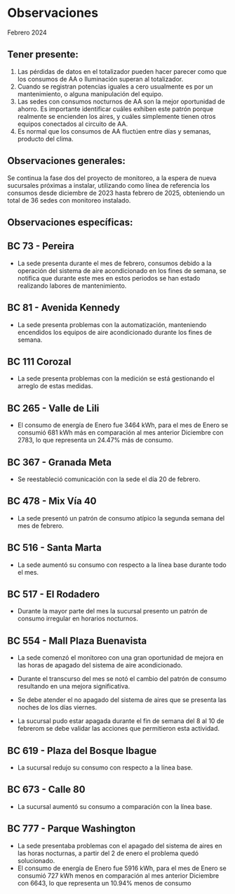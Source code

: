 # Observaciones

<div align="right">

</div>

Febrero 2024
## Tener presente:

1. Las pérdidas de datos en el totalizador pueden hacer parecer como que los consumos de AA o Iluminación superan al totalizador.
2. Cuando se registran potencias iguales a cero usualmente es por un mantenimiento, o alguna manipulación del equipo.
3. Las sedes con consumos nocturnos de AA son la mejor oportunidad de ahorro. Es importante identificar cuáles exhiben este patrón porque realmente se encienden los aires, y cuáles simplemente tienen otros equipos conectados al circuito de AA.
4. Es normal que los consumos de AA fluctúen entre días y semanas, producto del clima.


## Observaciones generales:

Se continua la fase dos del proyecto de monitoreo, a la espera de nueva sucursales próximas a instalar, utilizando como línea de referencia los consumos desde diciembre de 2023 hasta febrero de 2025, obteniendo un total de 36 sedes con monitoreo instalado.

## Observaciones específicas:

## BC 73 - Pereira 

- La sede presenta durante el mes de febrero, consumos debido a la operación del sistema de aire acondicionado en los fines de semana, se notifica que durante este mes en estos periodos se han estado realizando labores de mantenimiento.

<!-- ## BC 79 - La Quinta Ibague-->

## BC 81 - Avenida Kennedy 

- La sede presenta problemas con la automatización, manteniendo encendidos los equipos de aire acondicionado durante los fines de semana.

<!--- Durante la última semana del mes, la sede presentó consumos nocturnos elevados.--->

## BC 111 Corozal

- La sede presenta problemas con la medición se está gestionando el arreglo de estas medidas.

<!--## BC 115 - Circunvalar Pereira

- La sede presentó consumos durante el día 25 de diciembre.

- La sede presentó consumos elevados durate horarios nocturnos durante este mes.

- El consumo de energía de Diciembre fue 5653 kWh, ´para el mes de Diciembre se consumió 356 kWh más en comparación al mes anterior Noviembre con 5297, lo que representa un 6.72% más de consumo.-->

<!--## BC 138 - Mosquera

- Se reestableció com.-->

<!--## BC 221 - Soacha

- La sede elevó sus consumo con respecto a la línea base, en horarios nocturnos y horarios laborales.

El consumo de energía de Diciembre fue 3356 kWh, para el mes de Diciembre se consumió 166 kWh más en comparación al mes anterior Noviembre con 3190, lo que representa un 5.20% más de consumo.-->

## BC 265 - Valle de Lili

- El consumo de energía de Enero fue 3464 kWh, para el mes de Enero se consumió 681 kWh más en comparación al mes anterior Diciembre con 2783, lo que representa un 24.47% más de consumo.

<!-- ## BC 332 - Zipaquira

- El consumo de energía de Octubre fue 2643 kWh, para el mes de Octubre se consumió 143 kWh más en comparación al mes anterior Septiembre con 2500, lo que representa un 5.72% más de consumo.  -->

<!-- ##BC 334 - El Peñol -->

## BC 367 - Granada Meta

- Se reestableció comunicación con la sede el día 20 de febrero.

<!-- ## BC 384 - Anapoima 

- El consumo de energía de Noviembre fue 2645 kWh, para el mes de Noviembre se consumió 139 kWh menos en comparación al mes anterior Octubre con 2784, lo que representa un 4.99% menos de consumo.

- La sede presentó una mejora en el consumo durante horarios laborales, sin embargo presentó un aumento en horarios nocturnos o no operativos.  -->

<!--## BC 385 - Villeta

- La sede encendió el sistema de aire acondicionado el día 25 de diciembre que representa festivo.

- La sede presentó consumos elevados a comparación con la líne base.

- El consumo de energía de Diciembre fue 4866 kWh, para el mes de Diciembre se consumió 523 kWh más en comparación al mes anterior Noviembre con 4343, lo que representa un 12.04% más de consumo.-->

<!--## BC 388 - CC Hayuelos

- La sede mejoró su patrón de consumo en cuanto a consumos nocturnos.

- La sede presentó problemas con la automatización los días del 23 al 26 de diciembre, el sistema quedó encendido durante estas fechas.-->

<!-- - El consumo de energía de Octubre fue 4222 kWh. para el mes de Octubre se consumió 722 kWh menos en comparación al mes anterior Septiembre con 4944, lo que representa un 14.60% menos de consumo.  -->

<!--## BC 415 - El Retiro -->

<!--## BC 461 - La carolina Unicentro

- La sede presentó consumos atípicos la última semana del mes.-->


## BC 478 - Mix Vía 40

- La sede presentó un patrón de consumo atípico la segunda semana del mes de febrero.


<!-- ## BC 479 - Pamplona -->



<!-- ## BC 513 - El Difícil 

- La sede tuvo problemas con el patrón de consumo durante la tercera semana del mes de septiembre, aún así disminuyó su consumo en relación al anterior mes 

- El consumo de energía de Septiembre fue 4180 kWh. para el mes de Septiembre se consumió 109 kWh menos en comparación al mes anterior Agosto con 4289, lo que representa un 2.54% menos de consumo -->
## BC 516 - Santa Marta

- La sede aumentó su consumo con respecto a la línea base durante todo el mes.
## BC 517 - El Rodadero

- Durante la mayor parte del mes la sucursal presento un patrón de consumo irregular en horarios nocturnos.

## BC 554 - Mall Plaza Buenavista

- La sede comenzó el monitoreo con una gran oportunidad de mejora en las horas de apagado del sistema de aire acondicionado.

- Durante el transcurso del mes se notó el cambio del patrón de consumo resultando en una mejora significativa.

- Se debe atender el no apagado del sistema de aires que se presenta las noches de los días viernes.

- La sucursal pudo estar apagada durante el fin de semana del 8 al 10 de febrerom se debe validar las acciones que permitieron esta actividad.


<!-- ## BC 583 - Riosucio -->

## BC 619 - Plaza del Bosque Ibague

- La sucursal redujo su consumo con respecto a la línea base.

## BC 673 - Calle 80

- La sucursal aumentó su consumo a comparación con la línea base.


<!--## BC 681 - Cerete

- El consumo de energía de Julio fue 6231 kWh. para el mes de Julio se consumió 937 kWh más en comparación al mes anterior Junio con 5294, lo que representa un 17.70% más de consumo. -->

<!--## BC 687 - Planeta Rica

- El consumo de energía de Julio fue 4586 kWh. para el mes de Julio se consumió 1210 kWh más en comparación al mes anterior Junio con 3376, lo que representa un 35.84% más de consumo.-->

<!--## BC 689 - Metropolis

- La sede mejoró su patrón de consumo en los horarios de apagado y horas nocturnas durante el mes.

- La sede encendió el sistema de aires acondicionados el 25 de diciembre que representa un día festivo. 

- El consumo de energía de Diciembre fue 2417 kWh, para el mes de Diciembre se consumió 371 kWh más en comparación al mes anterior Noviembre con 2046, lo que representa un 18.13% más de consumo.-->

<!--## BC 733 - La Unión Valle

- La sede redujo su consumo con respecto a la línea bese en horarios laborales.

- El consumo de energía de Noviembre fue 4035 kWh, para el mes de Noviembre se consumió 577 kWh menos en comparación al mes anterior Octubre con 4612, lo que representa un 12.51% menos de consumo.-->

<!--## BC 772 - Caicedonia 

- La sede redujo su consumo en horarios nocturnos en comparación con la línea base.

- El consumo de energía de Octubre fue 2639 kWh, para el mes de Octubre se consumió 85 kWh menos en comparación al mes anterior Septiembre con 2724, lo que representa un 3.12% menos de consumo.-->

<!--## BC 775 - Bulevar 54

- La sede redujo su consumo con respecto a la línea bese en horarios laborales.

- La sede presentó un patrón de consumo irregular durante el principio del mes.

- El consumo de energía de Diciembre fue 6246 kWh, para el mes de Diciembre se consumió 231 kWh más en comparación al mes anterior Noviembre con 6015, lo que representa un 3.84% más de consumo. -->

## BC 777 - Parque Washington

- La sede presentaba problemas con el apagado del sistema de aires en las horas nocturnas, a partir del 2 de enero el problema quedó solucionado.
- El consumo de energía de Enero fue 5916 kWh, para el mes de Enero se consumió 727 kWh menos en comparación al mes anterior Diciembre con 6643, lo que representa un 10.94% menos de consumo

<!-- ## BC 781 - Prado Plaza

- La sede aumentó su consumo con respecto a la línea base

- El consumo de energía de Mayo fue 5398 kWh, para el mes de Mayo se consumió 318 kWh más en comparación al mes anterior Abril con 5080, lo que representa un 6.26% más de consumo. -->



<!-- ## BC 802 - Puerto Lopez

- El consumo de energía de Junio fue 3810 kWh, para el mes de Junio se consumió 540 kWh menos en comparación al mes anterior Mayo con 4350, lo que representa un 12.41% menos de consumo. -->

<!--## BC 832 - San Francisco de Paula

- La sede redujo su consumo con respecto a la línea bese en horarios laborales

- El consumo de energía de Noviembre fue 5208 kWh, para el mes de Noviembre se consumió 1279 kWh menos en comparación al mes anterior Octubre con 6487, lo que representa un 19.72% menos de consumo -->

<!---## BC 892 - La Vega

- La sede redujo su consumo con respecto a la línea bese en horarios laborales

- El consumo de energía de Noviembre fue 1233 kWh, para el mes de Noviembre se consumió 284 kWh menos en comparación al mes anterior Octubre con 1517, lo que representa un 18.74% menos de consumo -->

<!-- ## BC - Jardin Plaza -->

<!--## BC - Metropolitan

- El consumo de energía de Octubre fue 22322 kWh, para el mes de Octubre se consumió 2437 kWh más en comparación al mes anterior Septiembre con 19885, lo que representa un 12.26% más de consumo -->